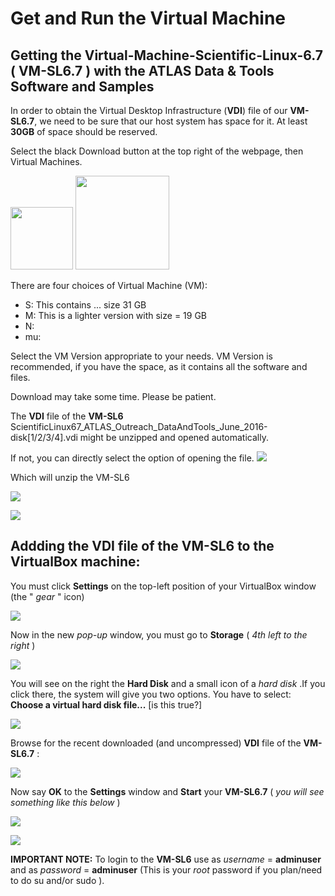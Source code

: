 # Get and Run the Virtual Machine


## Getting the Virtual-Machine-Scientific-Linux-6.7 ( **VM-SL6.7** ) with the **ATLAS Data & Tools Software and Samples**


In order to obtain the Virtual Desktop Infrastructure (**VDI**) file of our **VM-SL6.7**, we need to be sure that our host system has space for it.  At least **30GB** of space should be reserved.

Select the black Download button at the top right of the webpage, then Virtual Machines.  

<img src="./pictures/Download.jpg" width="100" />
<img src="./pictures/VMbutton.jpg" width="150" /> 



There are four choices of Virtual Machine (VM):  
* S: This contains ... size 31 GB     
* M: This is a lighter version with size = 19 GB
* N: 
* mu:


Select the VM Version appropriate to your needs.  VM Version is recommended, if you have the space, as it contains all the software and files.

Download may take some time.  Please be patient.

The **VDI** file of the **VM-SL6**
ScientificLinux67_ATLAS_Outreach_DataAndTools_June_2016-disk[1/2/3/4].vdi might be unzipped and opened automatically.

If not, you can directly select the option of opening the file.
![](pictures/Screenshot_2015-02-05_02.43.32.png)

Which will unzip the VM-SL6

![](pictures/Screenshot_2015-02-03_15.08.26.png)

![](pictures/Screenshot_2015-02-03_15.28.18.png)


## Addding the VDI file of the VM-SL6 to the VirtualBox machine: 


You must click **Settings** on the top-left position of your VirtualBox window (the " _gear_  " icon)

![](pictures/Screenshot_2015-02-02_22.46.35.png)

Now in the new _pop-up_ window, you must go to **Storage** ( _4th left to the right_ ) 

![](pictures/Screenshot_2015-02-02_22.46.50.png)

You will see on the right the **Hard Disk** and a small icon of a _hard disk_ .If you click there, the system will give you two options. 
You have to select: **Choose a virtual hard disk file...** [is this true?]

![](pictures/Screenshot_2015-02-02_22.48.11.png)

Browse for the recent downloaded (and uncompressed) **VDI** file of the **VM-SL6.7** :

![](pictures/Screenshot_2015-02-03_15.31.55.png)

Now say **OK** to the **Settings** window and **Start** your **VM-SL6.7**    ( _you will see something like this below_ )

![](pictures/Screenshot_2015-02-03_15.33.12.png)

![](pictures/Screenshot_2015-02-03_15.34.04.png)

**IMPORTANT NOTE:** To login to the **VM-SL6** use as _username_ = **adminuser** and as _password_ = **adminuser**
(This is your *root* password if you plan/need to do su and/or sudo ).

